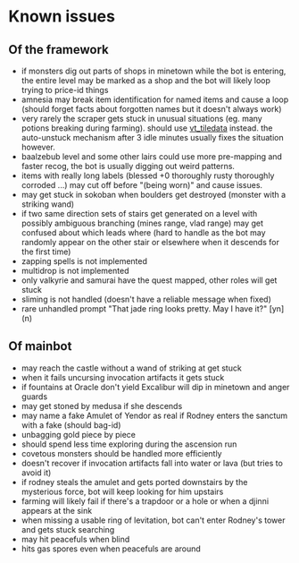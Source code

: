 # Known issues

## Of the framework

* if monsters dig out parts of shops in minetown while the bot is entering, the entire level may be marked as a shop and the bot will likely loop trying to price-id things
* amnesia may break item identification for named items and cause a loop (should forget facts about forgotten names but it doesn't always work)
* very rarely the scraper gets stuck in unusual situations (eg. many potions breaking during farming).  should use [vt\_tiledata](http://nethackwiki.com/wiki/Vt_tiledata) instead.  the auto-unstuck mechanism after 3 idle minutes usually fixes the situation however.
* baalzebub level and some other lairs could use more pre-mapping and faster recog, the bot is usually digging out weird patterns.
* items with really long labels (blessed +0 thoroughly rusty thoroughly corroded ...) may cut off before "(being worn)" and cause issues.
* may get stuck in sokoban when boulders get destroyed (monster with a striking wand)
* if two same direction sets of stairs get generated on a level with possibly ambiguous branching (mines range, vlad range) may get confused about which leads where (hard to handle as the bot may randomly appear on the other stair or elsewhere when it descends for the first time)
* zapping spells is not implemented
* multidrop is not implemented
* only valkyrie and samurai have the quest mapped, other roles will get stuck
* sliming is not handled (doesn't have a reliable message when fixed)
* rare unhandled prompt "That jade ring looks pretty.  May I have it?" [yn] (n)

## Of mainbot

* may reach the castle without a wand of striking at get stuck
* when it fails uncursing invocation artifacts it gets stuck
* if fountains at Oracle don't yield Excalibur will dip in minetown and anger guards
* may get stoned by medusa if she descends
* may name a fake Amulet of Yendor as real if Rodney enters the sanctum with a fake (should bag-id)
* unbagging gold piece by piece
* should spend less time exploring during the ascension run
* covetous monsters should be handled more efficiently
* doesn't recover if invocation artifacts fall into water or lava (but tries to avoid it)
* if rodney steals the amulet and gets ported downstairs by the mysterious force, bot will keep looking for him upstairs
* farming will likely fail if there's a trapdoor or a hole or when a djinni appears at the sink
* when missing a usable ring of levitation, bot can't enter Rodney's tower and gets stuck searching
* may hit peacefuls when blind
* hits gas spores even when peacefuls are around
